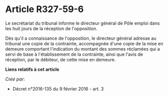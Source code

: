 # Article R327-59-6

Le secrétariat du tribunal informe le directeur général de Pôle emploi dans les huit jours de la réception de l'opposition. 

Dès qu'il a connaissance de l'opposition, le directeur général adresse au tribunal une copie de la contrainte, accompagnée
d'une copie de la mise en demeure comportant l'indication du montant des sommes réclamées qui a servi de base à
l'établissement de la contrainte, ainsi que l'avis de réception, par le débiteur, de cette mise en demeure.

**Liens relatifs à cet article**

_Créé par_:

  - Décret n°2016-135 du 9 février 2016 - art. 3

